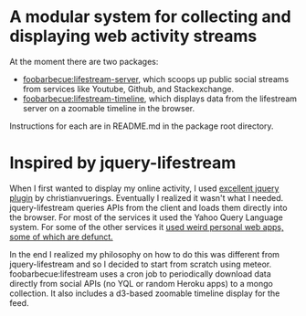 # A modular system for collecting and displaying web activity streams

At the moment there are two packages:
 - [foobarbecue:lifestream-server](`http://github.com/foobarbecue/lifestream/packages/lifestream-server/README.md), which scoops up public social streams from services like Youtube, Github, and Stackexchange.
 - [foobarbecue:lifestream-timeline](`http://github.com/foobarbecue/lifestream/packages/lifestream-timeline/README.md), which displays data from the lifestream server on a zoomable timeline in the browser.

Instructions for each are in README.md in the package root directory.

# Inspired by jquery-lifestream
When I first wanted to display my online activity, I used [excellent jquery plugin](https://github.com/christianvuerings/jquery-lifestream) by christianvuerings. Eventually I realized it wasn't what I needed. jquery-lifestream queries APIs from the client and loads them directly into the browser. For most of the services it used the Yahoo Query Language system. For some of the other services it [used weird personal web apps, some of which are defunct.](https://github.com/christianvuerings/jquery-lifestream/pull/206)

In the end I realized my philosophy on how to do this was different from jquery-lifestream and so I decided to start from scratch using meteor. foobarbecue:lifestream uses a cron job to periodically download data directly from social APIs (no YQL or random Heroku apps) to a mongo collection. It also includes a d3-based zoomable timeline display for the feed.